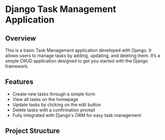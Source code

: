 # Django Task Management Application

## Overview

This is a basic Task Management application developed with Django. It allows users to manage tasks by adding, updating, and deleting them. It’s a simple CRUD application designed to get you started with the Django framework.

## Features

- Create new tasks through a simple form
- View all tasks on the homepage
- Update tasks by clicking on the edit button
- Delete tasks with a confirmation prompt
- Fully integrated with Django's ORM for easy task management

## Project Structure

